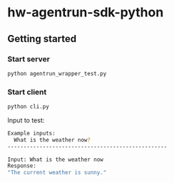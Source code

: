 # hw-agentrun-sdk-python



## Getting started

### Start server
```sh
python agentrun_wrapper_test.py
```

### Start client
```sh
python cli.py
```

Input to test:
```sh
Example inputs:
  What is the weather now?
--------------------------------------------------

Input: What is the weather now
Response:
"The current weather is sunny."
```